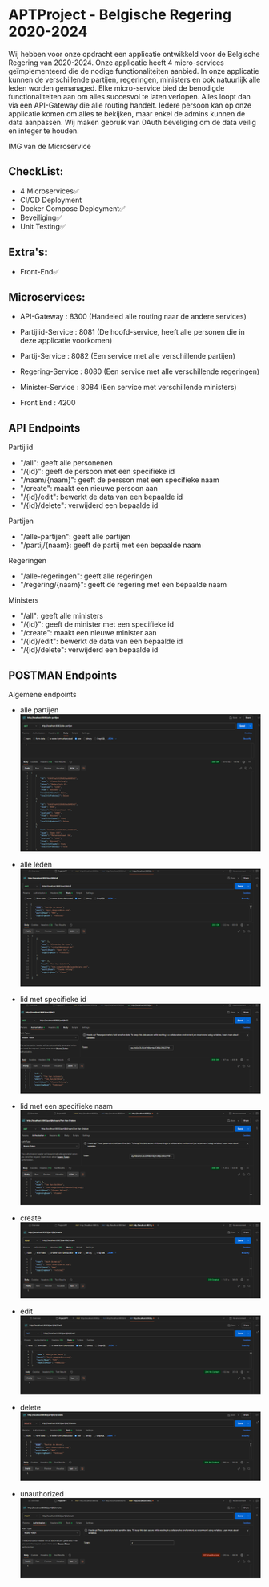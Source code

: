 # APTProject - Belgische Regering 2020-2024

Wij hebben voor onze opdracht een applicatie ontwikkeld voor de Belgische Regering van 2020-2024. Onze applicatie heeft 4 micro-services geïmplementeerd die de nodige functionaliteiten aanbied. In onze applicatie kunnen de verschillende partijen, regeringen, ministers en ook natuurlijk alle leden worden gemanaged. Elke micro-service bied de benodigde functionaliteiten aan om alles succesvol te laten verlopen. Alles loopt dan via een API-Gateway die alle routing handelt. Iedere persoon kan op onze applicatie komen om alles te bekijken, maar enkel de admins kunnen de data aanpassen. Wij maken gebruik van 0Auth beveliging om de data veilig en integer te houden.

IMG van de Microservice

## CheckList:
- 4 Microservices✅
- CI/CD Deployment
- Docker Compose Deployment✅
- Beveiliging✅
- Unit Testing✅

## Extra's:
- Front-End✅

## Microservices:
- API-Gateway : 8300 (Handeled alle routing naar de andere services)
- Partijlid-Service : 8081 (De hoofd-service, heeft alle personen die in deze applicatie voorkomen)
- Partij-Service : 8082 (Een service met alle verschillende partijen)
- Regering-Service : 8080 (Een service met alle verschillende regeringen)
- Minister-Service : 8084 (Een service met verschillende ministers)

- Front End : 4200

## API Endpoints
Partijlid
- "/all": geeft alle personenen
- "/{id}": geeft de persoon met een specifieke id
- "/naam/{naam}": geeft de persson met een specifieke naam
- "/create": maakt een nieuwe persoon aan
- "/{id}/edit": bewerkt de data van een bepaalde id
- "/{id}/delete": verwijderd een bepaalde id

Partijen
- "/alle-partijen": geeft alle partijen
- "/partij/{naam}: geeft de partij met een bepaalde naam

Regeringen
- "/alle-regeringen": geeft alle regeringen
- "/regering/{naam}": geeft de regering met een bepaalde naam

Ministers
- "/all": geeft alle ministers
- "/{id}": geeft de minister met een specifieke id
- "/create": maakt een nieuwe minister aan
- "/{id}/edit": bewerkt de data van een bepaalde id
- "/{id}/delete": verwijderd een bepaalde id

## POSTMAN Endpoints
Algemene endpoints
- alle partijen
![Alt Text](Images/Alle-Partijen.png)

- alle leden
![Alt Text](Images/Alle-Leden.png)

- lid met specifieke id
![Alt Text](Images/LidId.png)

- lid met een specifieke naam
![Alt Text](Images/PartijlidNaam.png)

- create
![Alt Text](Images/CreatingLid.png)

- edit
![Alt Text](Images/EditLid.png)

- delete
![Alt Text](Images/DeleteLid.png)

- unauthorized
![Alt Text](Images/Unauthorized.png)
